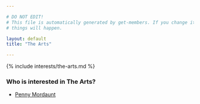 ```yaml
---

# DO NOT EDIT!
# This file is automatically generated by get-members. If you change it, bad
# things will happen.

layout: default
title: "The Arts"

---
```


{% include interests/the-arts.md %}

### Who is interested in The Arts?


* [Penny Mordaunt](../members/penny-mordaunt.html)
